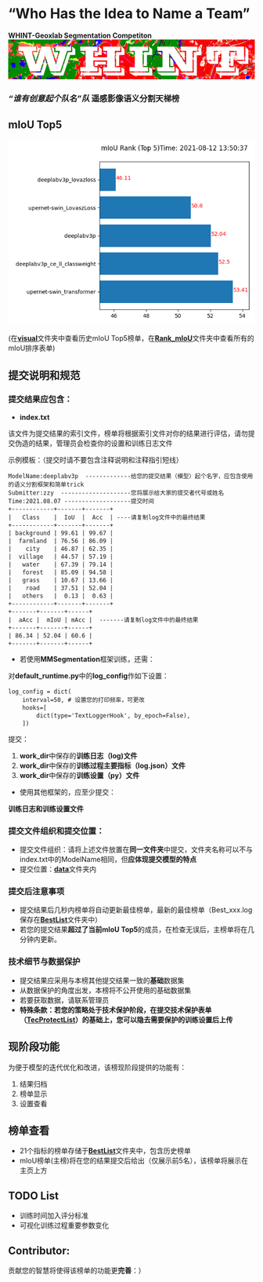 # “Who Has the Idea to Name a Team” 
**WHINT-Geoxlab Segmentation Competiton**
<img src="https://github.com/Vaczzy/ATeamName-GeoxSegCompetiton/raw/main/WHINT/whintlogo.PNG" >


### *“谁有创意起个队名”队* 遥感影像语义分割天梯榜


## mIoU Top5
<img src="https://github.com/Vaczzy/ATeamName-GeoxSegCompetiton/raw/main/visual/mIoUrank.png" >

(在[**visual**](./visual)文件夹中查看历史mIoU Top5榜单，在[**Rank_mIoU**](./Rank_mIoU)文件夹中查看所有的mIoU排序表单)
## 提交说明和规范
### 提交结果应包含：
* **index.txt**

该文件为提交结果的索引文件，榜单将根据索引文件对你的结果进行评估，请勿提交伪造的结果，管理员会检查你的设置和训练日志文件

示例模板：（提交时请不要包含注释说明和注释指引短线）
```
ModelName:deeplabv3p  -------------给您的提交结果（模型）起个名字，应包含使用的语义分割框架和简单trick
Submitter:zzy  --------------------您将展示给大家的提交者代号或姓名
Time:2021.08.07 -------------------提交时间
+------------+-------+-------+
|   Class    |  IoU  |  Acc  | ----请复制log文件中的最终结果
+------------+-------+-------+
| background | 99.61 | 99.67 |
|  farmland  | 76.56 | 86.09 |
|    city    | 46.87 | 62.35 |
|  village   | 44.57 | 57.19 |
|   water    | 67.39 | 79.14 |
|   forest   | 85.09 | 94.58 |
|   grass    | 10.67 | 13.66 |
|    road    | 37.51 | 52.04 |
|   others   |  0.13 |  0.63 |
+------------+-------+-------+
+-------+-------+------+
|  aAcc |  mIoU | mAcc |  -------请复制log文件中的最终结果
+-------+-------+------+
| 86.34 | 52.04 | 60.6 |
+-------+-------+------+
```
* 若使用**MMSegmentation**框架训练，还需：

对**default_runtime.py**中的**log_config**作如下设置：
```
log_config = dict(
    interval=50, # 设置您的打印频率，可更改
    hooks=[
        dict(type='TextLoggerHook', by_epoch=False),
    ])
```
提交：
1. **work_dir**中保存的**训练日志（log)文件**
2. **work_dir**中保存的**训练过程主要指标（log.json）文件**
3. **work_dir**中保存的**训练设置（py）文件**

* 使用其他框架的，应至少提交：

**训练日志和训练设置文件**

### 提交文件组织和提交位置：
* 提交文件组织：请将上述文件放置在**同一文件夹**中提交，文件夹名称可以不与index.txt中的ModelName相同，但**应体现提交模型的特点**
* 提交位置：[**data**](./data)文件夹内

### 提交后注意事项
* 提交结果后几秒内榜单将自动更新最佳榜单，最新的最佳榜单（Best_xxx.log保存在[**BestList**](./BestList)文件夹中）
* 若您的提交结果**超过了当前mIoU Top5**的成员，在检查无误后，主榜单将在几分钟内更新。

### 技术细节与数据保护
* 提交结果应采用与本榜其他提交结果一致的**基础**数据集
* 从数据保护的角度出发，本榜将不公开使用的基础数据集
* 若要获取数据，请联系管理员
* **特殊条款：若您的策略处于技术保护阶段，在提交技术保护表单（[TecProtectList](./TecProtectList)）的基础上，您可以隐去需要保护的训练设置后上传**

## 现阶段功能
为便于模型的迭代优化和改进，该榜现阶段提供的功能有：
1. 结果归档
2. 榜单显示
3. 设置查看


## 榜单查看
* 21个指标的榜单存储于[**BestList**](./BestList)文件夹中，包含历史榜单
* mIoU榜单(主榜)将在您的结果提交后给出（仅展示前5名），该榜单将展示在主页上方

## TODO List
* 训练时间加入评分标准
* 可视化训练过程重要参数变化

## Contributor:
贡献您的智慧将使得该榜单的功能更**完善**：）
